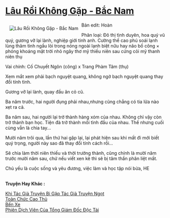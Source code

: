 <a href="https://utruyen.com/lau-roi-khong-gap-bac-nam/22626/" title="Lâu Rồi Không Gặp - Bắc Nam"><h1>Lâu Rồi Không Gặp - Bắc Nam</h1></a><div style="display:table"><img align="right" style="float: left; padding: 10px;" src="https://utruyen.com/images/story/200x260/lau-roi-khong-gap-bac-nam.jpg" alt="Lâu Rồi Không Gặp - Bắc Nam">Bản edit: Hoàn<p></p>Phân loại: Đô thị tình duyên, hoa quý vũ quý, gương vỡ lại lành, nghiệp giới tinh anh. Cường thế cao phú soái lạnh lùng thâm tình ngầu lòi trong nóng ngoài lạnh biệt nữu hay não bổ công × phóng khoáng mặt trời nhỏ ngây thơ mỹ thiếu niên sau cứng cỏi mỹ thanh niên thụ<p></p>Vai chính: Cố Chuyết Ngôn (công) x Trang Phàm Tâm (thụ)<p></p>Xem mắt xem phải bạch nguyệt quang, không ngờ bạch nguyệt quang thay đổi tính tình.<p></p>Gương vỡ lại lành, quay đầu ăn cỏ cũ.<p></p>Ba năm trước, hai người đụng phải nhau,nhưng cũng chẳng có tia lửa nào xẹt ra cả.<p></p>Ba năm sau, hai người lại trở thành hàng xóm của nhau. Không chỉ vậy còn trở thành bạn học. Tiện đà trở thành mối tình đầu của nhau. Thế nhưng cuối cùng vẫn là chia tay...<p></p>Mười năm trôi qua, lần thứ hai gặp lại, lại phát hiện sau khi mất đi mới biết quý trọng, người này sao đã thay đổi tính cách rồi…<p></p>Sẽ chia làm thời niên thiếu và thời trưởng thành, cũng chính là mười năm trước mười năm sau, chứ nếu viết xen kẽ thì sẽ bị tâm thần phân liệt mất.<p></p>Chủ yếu là cuộc sống và yêu đương, việc làm và học tập nói bừa, HE</div><p><br><b>Truyện Hay Khác :</b></p><a href="https://utruyen.com/khi-tac-gia-truyen-bi-gap-tac-gia-truyen-ngot/22616/" alt="Khi Tác Giả Truyện Bi Gặp Tác Giả Truyện Ngọt">Khi Tác Giả Truyện Bi Gặp Tác Giả Truyện Ngọt</a><br/><a href="https://www.flickr.com/photos/183745219@N08/49059824097/" alt="Toàn Chức Cao Thủ">Toàn Chức Cao Thủ</a><br/><a href="https://github.com/quanluxury/truyenhot/tree/master/truyenhay/9483/" alt="Bến Xe">Bến Xe</a><br/><a href="https://truyenhot2020.wordpress.com/2019/12/11/phien-dich-vien-cua-tong-giam-doc-doc-tai/" alt="Phiên Dịch Viên Của Tổng Giám Đốc Độc Tài">Phiên Dịch Viên Của Tổng Giám Đốc Độc Tài</a><br/>